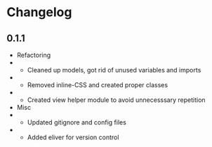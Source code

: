 # Changelog

## 0.1.1
* Refactoring
* - Cleaned up models, got rid of unused variables and imports
* - Removed inline-CSS and created proper classes
* - Created view helper module to avoid unnecesssary repetition
* Misc
* - Updated gitignore and config files
* - Added eliver for version control
